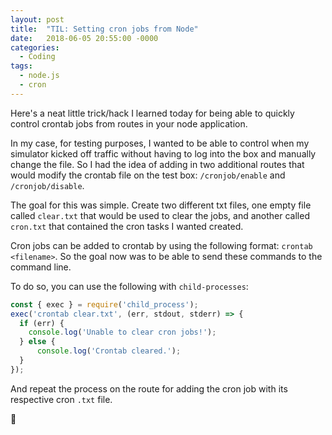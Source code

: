 ```yaml
---
layout: post
title:  "TIL: Setting cron jobs from Node"
date:   2018-06-05 20:55:00 -0000
categories:
  - Coding
tags:
  - node.js
  - cron
---
```

Here's a neat little trick/hack I learned today for being able to quickly control crontab jobs from routes in your node application.

In my case, for testing purposes, I wanted to be able to control when my simulator kicked off traffic without having to log into the box and manually change the file. So I had the idea of adding in two additional routes that would modify the crontab file on the test box: `/cronjob/enable` and `/cronjob/disable`.

The goal for this was simple. Create two different txt files, one empty file called `clear.txt` that would be used to clear the jobs, and another called `cron.txt` that contained the cron tasks I wanted created.

Cron jobs can be added to crontab by using the following format: `crontab <filename>`. So the goal now was to be able to send these commands to the command line.

To do so, you can use the following with `child-processes`:

```js
const { exec } = require('child_process');
exec('crontab clear.txt', (err, stdout, stderr) => {
  if (err) {
    console.log('Unable to clear cron jobs!');
  } else {
      console.log('Crontab cleared.');
  }
});
```

And repeat the process on the route for adding the cron job with its respective cron `.txt` file.

💚